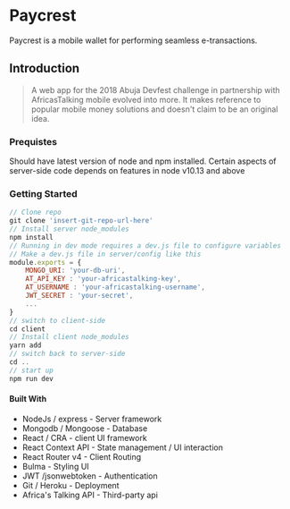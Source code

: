# Paycrest

Paycrest is a mobile wallet for performing seamless e-transactions.

## Introduction

> A web app for the 2018 Abuja Devfest challenge in partnership with AfricasTalking mobile evolved into more. It makes reference to popular mobile money solutions and doesn't claim to be an original idea.

### Prequistes

Should have latest version of node and npm installed.
Certain aspects of server-side code depends on features in node v10.13 and above

### Getting Started

```js
// Clone repo
git clone 'insert-git-repo-url-here'
// Install server node_modules
npm install
// Running in dev mode requires a dev.js file to configure variables
// Make a dev.js file in server/config like this
module.exports = {
    MONGO_URI: 'your-db-uri',
    AT_API_KEY : 'your-africastalking-key',
    AT_USERNAME : 'your-africastalking-username',
    JWT_SECRET : 'your-secret',
    ...
}
// switch to client-side
cd client
// Install client node_modules
yarn add
// switch back to server-side
cd ..
// start up
npm run dev
```

#### Built With

* NodeJs / express - Server framework
* Mongodb / Mongoose - Database
* React / CRA - client UI framework
* React Context API - State management / UI interaction
* React Router v4 - Client Routing
* Bulma - Styling UI
* JWT /jsonwebtoken - Authentication
* Git / Heroku - Deployment
* Africa's Talking API - Third-party api
